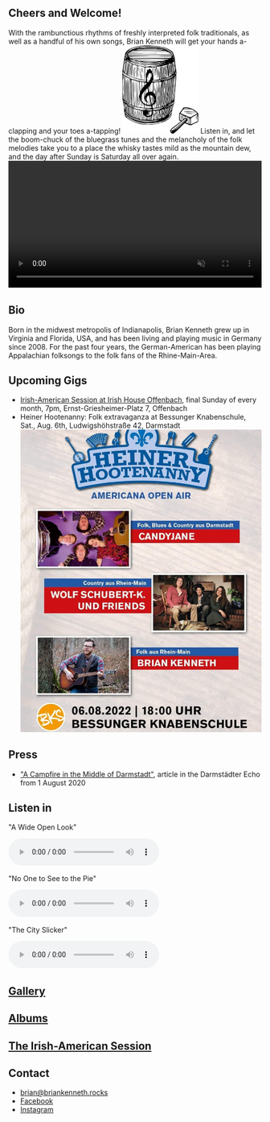 ## Cheers and Welcome!

With the rambunctious rhythms of freshly interpreted folk traditionals, as well as a handful of his own songs, Brian Kenneth will get your hands a-clapping and your toes a-tapping!
<img src="\assets\images\briankennethlogo1.png" id="brianpic" alt="logo" width="30%">
Listen in, and let the boom-chuck of the bluegrass tunes and the melancholy of the folk melodies take you to a place the whisky tastes mild as the mountain dew, and the day after Sunday is Saturday all over again.
<br/>
<video src="/assets/images/rolandVideo2.mp4" autoplay muted loop width="100%"></video>

## Bio
Born in the midwest metropolis of Indianapolis, Brian Kenneth grew up in Virginia and Florida, USA, and has been living and playing music in Germany since 2008. For the past four years, the German-American has been playing Appalachian folksongs to the folk fans of the Rhine-Main-Area.

## Upcoming Gigs
- [Irish-American Session at Irish House Offenbach](https://brianingermany.github.io/briankennethmusic/session), final Sunday of every month, 7pm, Ernst-Griesheimer-Platz 7, Offenbach
- Heiner Hootenanny: Folk extravaganza at Bessunger Knabenschule, Sat., Aug. 6th, Ludwigshöhstraße 42, Darmstadt
<a href="https://knabenschule.de"><img src="/assets/images/hootenanny.jpg"></a>

## Press
- ["A Campfire in the Middle of Darmstadt"](https://www.echo-online.de/freizeit/kunst-und-kultur/musik/ein-lagerfeuer-mitten-in-darmstadt_22032124), article in the Darmstädter Echo from 1 August 2020

## Listen in
<p class="audiotext">"A Wide Open Look"</p>
 <audio controls>
     <source src="assets\images\AWideOpenLook.mp3" type="audio/mpeg">
</audio>
<p class="audiotext">"No One to See to the Pie"</p>
<audio controls>
 <source src="assets\images\no_one_to_see.mp3" type="audio/mpeg">
</audio>
<p class="audiotext">"The City Slicker"</p>
 <audio controls>
     <source src="assets\images\city_slicker.mp3" type="audio/mpeg">
</audio>

## [Gallery](/gallery)

## [Albums](/albums)

## [The Irish-American Session](/session)

## Contact
- [brian@briankenneth.rocks](mailto:brian@briankenneth.rocks)
- [Facebook](https://facebook.com/briankennethmusic)
- [Instagram](https://www.instagram.com/briankennethmusic/)
